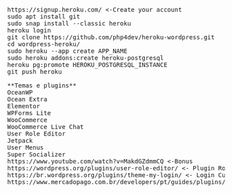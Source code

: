 <pre>
https://signup.heroku.com/ <-Create your account
sudo apt install git
sudo snap install --classic heroku
heroku login
git clone https://github.com/php4dev/heroku-wordpress.git
cd wordpress-heroku/
sudo heroku --app create APP_NAME
sudo heroku addons:create heroku-postgresql
heroku pg:promote HEROKU_POSTGRESQL_INSTANCE
git push heroku

**Temas e plugins**
OceanWP
Ocean Extra
Elementor
WPForms Lite
WooCommerce
WooCommerce Live Chat
User Role Editor
Jetpack
User Menus
Super Socializer
https://www.youtube.com/watch?v=MakdGZdmmCQ <-Bonus
https://wordpress.org/plugins/user-role-editor/ <- Plugin Roles Editor
https://br.wordpress.org/plugins/theme-my-login/ <- Login Customer
https://www.mercadopago.com.br/developers/pt/guides/plugins/woocommerce/instalation/ <- pagamento
</pre>
